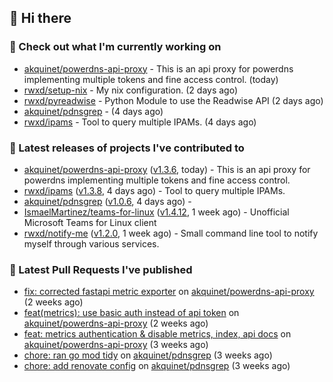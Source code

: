 ## 👋 Hi there

### 👷 Check out what I'm currently working on


- [akquinet/powerdns-api-proxy](https://github.com/akquinet/powerdns-api-proxy) - This is an api proxy for powerdns implementing multiple tokens and fine access control. (today)
- [rwxd/setup-nix](https://github.com/rwxd/setup-nix) - My nix configuration. (2 days ago)
- [rwxd/pyreadwise](https://github.com/rwxd/pyreadwise) - Python Module to use the Readwise API (2 days ago)
- [akquinet/pdnsgrep](https://github.com/akquinet/pdnsgrep) -  (4 days ago)
- [rwxd/ipams](https://github.com/rwxd/ipams) - Tool to query multiple IPAMs. (4 days ago)

### 🔭 Latest releases of projects I've contributed to


- [akquinet/powerdns-api-proxy](https://github.com/akquinet/powerdns-api-proxy) ([v1.3.6](https://github.com/akquinet/powerdns-api-proxy/releases/tag/v1.3.6), today) - This is an api proxy for powerdns implementing multiple tokens and fine access control.
- [rwxd/ipams](https://github.com/rwxd/ipams) ([v1.3.8](https://github.com/rwxd/ipams/releases/tag/v1.3.8), 4 days ago) - Tool to query multiple IPAMs.
- [akquinet/pdnsgrep](https://github.com/akquinet/pdnsgrep) ([v1.0.6](https://github.com/akquinet/pdnsgrep/releases/tag/v1.0.6), 4 days ago) - 
- [IsmaelMartinez/teams-for-linux](https://github.com/IsmaelMartinez/teams-for-linux) ([v1.4.12](https://github.com/IsmaelMartinez/teams-for-linux/releases/tag/v1.4.12), 1 week ago) - Unofficial Microsoft Teams for Linux client
- [rwxd/notify-me](https://github.com/rwxd/notify-me) ([v1.2.0](https://github.com/rwxd/notify-me/releases/tag/v1.2.0), 1 week ago) - Small command line tool to notify myself through various services.

### 🔨 Latest Pull Requests I've published


- [fix: corrected fastapi metric exporter](https://github.com/akquinet/powerdns-api-proxy/pull/37) on [akquinet/powerdns-api-proxy](https://github.com/akquinet/powerdns-api-proxy) (2 weeks ago)
- [feat(metrics): use basic auth instead of api token](https://github.com/akquinet/powerdns-api-proxy/pull/36) on [akquinet/powerdns-api-proxy](https://github.com/akquinet/powerdns-api-proxy) (2 weeks ago)
- [feat: metrics authentication &amp; disable metrics, index, api docs](https://github.com/akquinet/powerdns-api-proxy/pull/34) on [akquinet/powerdns-api-proxy](https://github.com/akquinet/powerdns-api-proxy) (3 weeks ago)
- [chore: ran go mod tidy](https://github.com/akquinet/pdnsgrep/pull/11) on [akquinet/pdnsgrep](https://github.com/akquinet/pdnsgrep) (3 weeks ago)
- [chore: add renovate config](https://github.com/akquinet/pdnsgrep/pull/4) on [akquinet/pdnsgrep](https://github.com/akquinet/pdnsgrep) (3 weeks ago)
